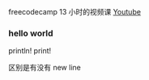 
freecodecamp 13 小时的视频课
[Youtube](https://www.youtube.com/watch?v=BpPEoZW5IiY&ab_channel=freeCodeCamp.org ":)")


### hello world

println! 
print!

区别是有没有 new line

